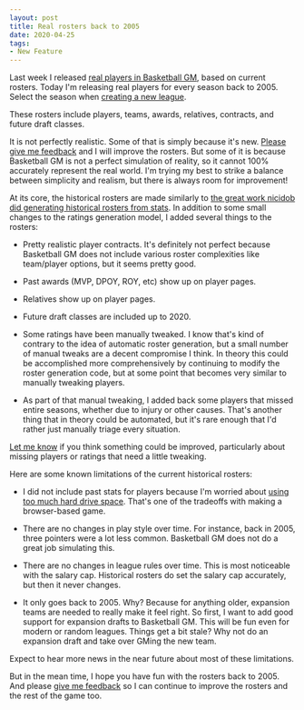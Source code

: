 ```yaml
---
layout: post
title: Real rosters back to 2005
date: 2020-04-25
tags:
- New Feature
---
```


Last week I released [real players in Basketball GM](/blog/2020/04/real-players/), based on current rosters. Today I'm releasing real players for every season back to 2005. Select the season when [creating a new league](https://play.basketball-gm.com/new_league/real).

These rosters include players, teams, awards, relatives, contracts, and future draft classes.

It is not perfectly realistic. Some of that is simply because it's new. [Please give me feedback](/contact/) and I will improve the rosters. But some of it is because Basketball GM is not a perfect simulation of reality, so it cannot 100% accurately represent the real world. I'm trying my best to strike a balance between simplicity and realism, but there is always room for improvement!

<!--more-->

At its core, the historical rosters are made similarly to [the great work nicidob did generating historical rosters from stats](https://nicidob.github.io/rosters/). In addition to some small changes to the ratings generation model, I added several things to the rosters:

* Pretty realistic player contracts. It's definitely not perfect because Basketball GM does not include various roster complexities like team/player options, but it seems pretty good.

* Past awards (MVP, DPOY, ROY, etc) show up on player pages.

* Relatives show up on player pages.

* Future draft classes are included up to 2020.

* Some ratings have been manually tweaked. I know that's kind of contrary to the idea of automatic roster generation, but a small number of manual tweaks are a decent compromise I think. In theory this could be accomplished more comprehensively by continuing to modify the roster generation code, but at some point that becomes very similar to manually tweaking players.

* As part of that manual tweaking, I added back some players that missed entire seasons, whether due to injury or other causes. That's another thing that in theory could be automated, but it's rare enough that I'd rather just manually triage every situation.

[Let me know](/contact/) if you think something could be improved, particularly about missing players or ratings that need a little tweaking.

Here are some known limitations of the current historical rosters:

* I did not include past stats for players because I'm worried about [using too much hard drive space](/manual/debugging/quota-errors/). That's one of the tradeoffs with making a browser-based game.

* There are no changes in play style over time. For instance, back in 2005, three pointers were a lot less common. Basketball GM does not do a great job simulating this.

* There are no changes in league rules over time. This is most noticeable with the salary cap. Historical rosters do set the salary cap accurately, but then it never changes.

* It only goes back to 2005. Why? Because for anything older, expansion teams are needed to really make it feel right. So first, I want to add good support for expansion drafts to Basketball GM. This will be fun even for modern or random leagues. Things get a bit stale? Why not do an expansion draft and take over GMing the new team.

Expect to hear more news in the near future about most of these limitations.

But in the mean time, I hope you have fun with the rosters back to 2005. And please [give me feedback](/contact/) so I can continue to improve the rosters and the rest of the game too.
